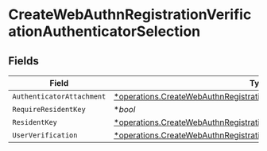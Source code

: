 # CreateWebAuthnRegistrationVerificationAuthenticatorSelection


## Fields

| Field                                                                                                                                                                 | Type                                                                                                                                                                  | Required                                                                                                                                                              | Description                                                                                                                                                           |
| --------------------------------------------------------------------------------------------------------------------------------------------------------------------- | --------------------------------------------------------------------------------------------------------------------------------------------------------------------- | --------------------------------------------------------------------------------------------------------------------------------------------------------------------- | --------------------------------------------------------------------------------------------------------------------------------------------------------------------- |
| `AuthenticatorAttachment`                                                                                                                                             | [*operations.CreateWebAuthnRegistrationVerificationAuthenticatorAttachment](../../models/operations/createwebauthnregistrationverificationauthenticatorattachment.md) | :heavy_minus_sign:                                                                                                                                                    | N/A                                                                                                                                                                   |
| `RequireResidentKey`                                                                                                                                                  | **bool*                                                                                                                                                               | :heavy_minus_sign:                                                                                                                                                    | N/A                                                                                                                                                                   |
| `ResidentKey`                                                                                                                                                         | [*operations.CreateWebAuthnRegistrationVerificationResidentKey](../../models/operations/createwebauthnregistrationverificationresidentkey.md)                         | :heavy_minus_sign:                                                                                                                                                    | N/A                                                                                                                                                                   |
| `UserVerification`                                                                                                                                                    | [*operations.CreateWebAuthnRegistrationVerificationUserVerification](../../models/operations/createwebauthnregistrationverificationuserverification.md)               | :heavy_minus_sign:                                                                                                                                                    | N/A                                                                                                                                                                   |